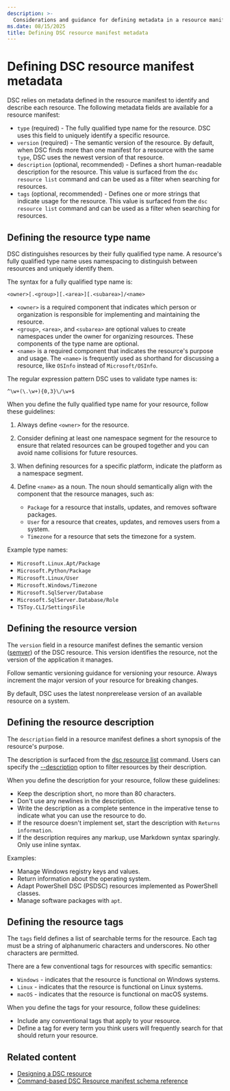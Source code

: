 ```yaml
---
description: >-
  Considerations and guidance for defining metadata in a resource manifest.
ms.date: 08/15/2025
title: Defining DSC resource manifest metadata
---
```


# Defining DSC resource manifest metadata

DSC relies on metadata defined in the resource manifest to identify and describe each resource. The
following metadata fields are available for a resource manifest:

- `type` (required) - The fully qualified type name for the resource. DSC uses this field to
  uniquely identify a specific resource.
- `version` (required) - The semantic version of the resource. By default, when DSC finds more than
  one manifest for a resource with the same `type`, DSC uses the newest version of that resource.
- `description` (optional, recommended) - Defines a short human-readable description for the
  resource. This value is surfaced from the `dsc resource list` command and
  can be used as a filter when searching for resources.
- `tags` (optional, recommended) - Defines one or more strings that indicate usage for the
  resource. This value is surfaced from the `dsc resource list` command and can be used as a filter
  when searching for resources.

## Defining the resource type name

DSC distinguishes resources by their fully qualified type name. A resource's fully qualified type
name uses namespacing to distinguish between resources and uniquely identify them.

The syntax for a fully qualified type name is:

```Syntax
<owner>[.<group>][.<area>][.<subarea>]/<name>
```

- `<owner>` is a required component that indicates which person or organization is responsible for
  implementing and maintaining the resource.
- `<group>`, `<area>`, and `<subarea>` are optional values to create namespaces under the owner for
  organizing resources. These components of the type name are optional.
- `<name>` is a required component that indicates the resource's purpose and usage. The `<name>` is
  frequently used as shorthand for discussing a resource, like `OSInfo` instead of
  `Microsoft/OSInfo`.

The regular expression pattern DSC uses to validate type names is:

```regex
^\w+(\.\w+){0,3}\/\w+$
```

When you define the fully qualified type name for your resource, follow these guidelines:

1. Always define `<owner>` for the resource.
1. Consider defining at least one namespace segment for the resource to ensure that related
   resources can be grouped together and you can avoid name collisions for future resources.
1. When defining resources for a specific platform, indicate the platform as a namespace segment.
1. Define `<name>` as a noun. The noun should semantically align with the component that the
   resource manages, such as:

   - `Package` for a resource that installs, updates, and removes software packages.
   - `User` for a resource that creates, updates, and removes users from a system.
   - `Timezone` for a resource that sets the timezone for a system.

Example type names:

- `Microsoft.Linux.Apt/Package`
- `Microsoft.Python/Package`
- `Microsoft.Linux/User`
- `Microsoft.Windows/Timezone`
- `Microsoft.SqlServer/Database`
- `Microsoft.SqlServer.Database/Role`
- `TSToy.CLI/SettingsFile`

## Defining the resource version

The `version` field in a resource manifest defines the semantic version
([semver](https://semver.org/)) of the DSC resource. This version identifies the resource, not the
version of the application it manages.

Follow semantic versioning guidance for versioning your resource. Always increment the major
version of your resource for breaking changes.

By default, DSC uses the latest nonprerelease version of an available resource on a system.

## Defining the resource description

The `description` field in a resource manifest defines a short synopsis of the resource's purpose.

The description is surfaced from the [dsc resource list](../../../reference/cli/resource/list.md)
command. Users can specify the
[--description](../../../reference/cli/resource/list.md#--description) option to filter resources
by their description.

When you define the description for your resource, follow these guidelines:

- Keep the description short, no more than 80 characters.
- Don't use any newlines in the description.
- Write the description as a complete sentence in the imperative tense to indicate what you can use
  the resource to do.
- If the resource doesn't implement set, start the description with `Returns information`.
- If the description requires any markup, use Markdown syntax sparingly. Only use inline syntax.

Examples:

- Manage Windows registry keys and values.
- Return information about the operating system.
- Adapt PowerShell DSC (PSDSC) resources implemented as PowerShell classes.
- Manage software packages with `apt`.

## Defining the resource tags

The `tags` field defines a list of searchable terms for the resource. Each tag must be a string of
alphanumeric characters and underscores. No other characters are permitted.

There are a few conventional tags for resources with specific semantics:

- `Windows` - indicates that the resource is functional on Windows systems.
- `Linux` - indicates that the resource is functional on Linux systems.
- `macOS` - indicates that the resource is functional on macOS systems.

When you define the tags for your resource, follow these guidelines:

- Include any conventional tags that apply to your resource.
- Define a tag for every term you think users will frequently search for that should return your
  resource.

## Related content

- [Designing a DSC resource](./index.md)
- [Command-based DSC Resource manifest schema reference](../../../reference/schemas/resource/manifest/root.md)
